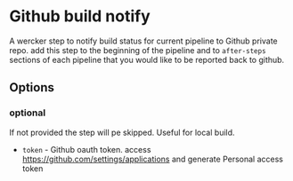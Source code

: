 # Github build notify

A wercker step to notify build status for current pipeline to Github private repo.
add this step to the beginning of the pipeline and to `after-steps` sections of each pipeline that you would like to be reported back to github.

## Options

### optional

If not provided the step will pe skipped. Useful for local build.

* `token` - Github oauth token. access https://github.com/settings/applications and generate Personal access token
